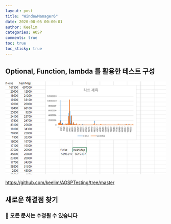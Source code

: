 ```yaml
---
layout: post
title: "WindowManager6"
date: 2020-08-05 00:00:01
author: Keelim
categories: AOSP
comments: true
toc: true
toc_sticky: true
---
```

## Optional, Function, lambda 를 활용한 테스트 구성

<script src="https://gist.github.com/keelim/dfc3adce8657d78a7a5f3fd2d7a91e4d.js"></script>

![force_compile](https://github.com/keelim/AOSP/blob/master/docs/assets/test1.png?raw=true)

<https://github.com/keelim/AOSPTesting/tree/master>

## 새로운 해결점 찾기

 

### 🧶 모든 문서는 수정될 수 있습니다
